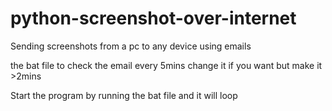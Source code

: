# python-screenshot-over-internet
Sending screenshots from a pc to any device using emails

the bat file to check the email every 5mins change it if you want but make it >2mins

Start the program by running the bat file and it will loop
